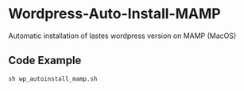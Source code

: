 # Wordpress-Auto-Install-MAMP

Automatic installation of lastes wordpress version on MAMP (MacOS)

## Code Example
```
sh wp_autoinstall_mamp.sh
```
